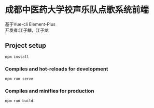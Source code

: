 # 成都中医药大学校声乐队点歌系统前端

基于Vue-cli Element-Plus\
开发者:江子麟，江子龙
## Project setup
```
npm install
```

### Compiles and hot-reloads for development
```
npm run serve
```

### Compiles and minifies for production
```
npm run build
```